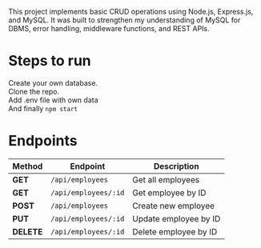 This project implements basic CRUD operations using Node.js, Express.js, and MySQL.  It was built to strengthen my understanding of MySQL for DBMS, error handling, middleware functions, and REST APIs.

# Steps to run 

Create your own database.  
Clone the repo.  
Add .env file with own data  
And finally `npm start`  


# Endpoints

| Method     | Endpoint             | Description           | 
| ---------- | -------------------- | --------------------- |
| **GET**    | `/api/employees`     | Get all employees     |
| **GET**    | `/api/employees/:id` | Get employee by ID    |
| **POST**   | `/api/employees`     | Create new employee   |
| **PUT**    | `/api/employees/:id` | Update employee by ID |
| **DELETE** | `/api/employees/:id` | Delete employee by ID |
